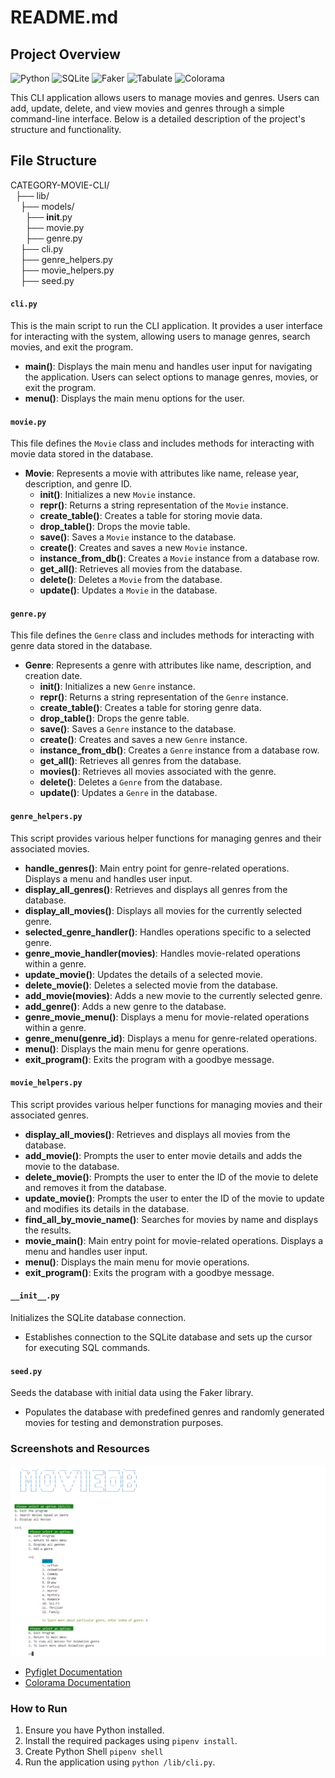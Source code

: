 # README.md

## Project Overview

![Python](https://img.shields.io/badge/Python-3.8-blue)
![SQLite](https://img.shields.io/badge/SQLite-3.34.0-lightgrey)
![Faker](https://img.shields.io/badge/Faker-8.1.0-green)
![Tabulate](https://img.shields.io/badge/Tabulate-0.8.9-yellow)
![Colorama](https://img.shields.io/badge/Colorama-0.4.4-red)


This CLI application allows users to manage movies and genres. Users can add, update, delete, and view movies and genres through a simple command-line interface. Below is a detailed description of the project's structure and functionality.

## File Structure
CATEGORY-MOVIE-CLI/  
&nbsp;&nbsp;├── lib/  
&nbsp;&nbsp;&nbsp;&nbsp;├── models/  
&nbsp;&nbsp;&nbsp;&nbsp;&nbsp;&nbsp;├── __init__.py  
&nbsp;&nbsp;&nbsp;&nbsp;&nbsp;&nbsp;├── movie.py  
&nbsp;&nbsp;&nbsp;&nbsp;&nbsp;&nbsp;├── genre.py  
&nbsp;&nbsp;&nbsp;&nbsp;├── cli.py  
&nbsp;&nbsp;&nbsp;&nbsp;├── genre_helpers.py  
&nbsp;&nbsp;&nbsp;&nbsp;├── movie_helpers.py  
&nbsp;&nbsp;&nbsp;&nbsp;├── seed.py  


    
#### `cli.py`

This is the main script to run the CLI application. It provides a user interface for interacting with the system, allowing users to manage genres, search movies, and exit the program.

- **main()**: Displays the main menu and handles user input for navigating the application. Users can select options to manage genres, movies, or exit the program.
- **menu()**: Displays the main menu options for the user.

#### `movie.py`

This file defines the `Movie` class and includes methods for interacting with movie data stored in the database.

- **Movie**: Represents a movie with attributes like name, release year, description, and genre ID.
  - **__init__()**: Initializes a new `Movie` instance.
  - **__repr__()**: Returns a string representation of the `Movie` instance.
  - **create_table()**: Creates a table for storing movie data.
  - **drop_table()**: Drops the movie table.
  - **save()**: Saves a `Movie` instance to the database.
  - **create()**: Creates and saves a new `Movie` instance.
  - **instance_from_db()**: Creates a `Movie` instance from a database row.
  - **get_all()**: Retrieves all movies from the database.
  - **delete()**: Deletes a `Movie` from the database.
  - **update()**: Updates a `Movie` in the database.

#### `genre.py`

This file defines the `Genre` class and includes methods for interacting with genre data stored in the database.

- **Genre**: Represents a genre with attributes like name, description, and creation date.
  - **__init__()**: Initializes a new `Genre` instance.
  - **__repr__()**: Returns a string representation of the `Genre` instance.
  - **create_table()**: Creates a table for storing genre data.
  - **drop_table()**: Drops the genre table.
  - **save()**: Saves a `Genre` instance to the database.
  - **create()**: Creates and saves a new `Genre` instance.
  - **instance_from_db()**: Creates a `Genre` instance from a database row.
  - **get_all()**: Retrieves all genres from the database.
  - **movies()**: Retrieves all movies associated with the genre.
  - **delete()**: Deletes a `Genre` from the database.
  - **update()**: Updates a `Genre` in the database.

#### `genre_helpers.py`

This script provides various helper functions for managing genres and their associated movies.

- **handle_genres()**: Main entry point for genre-related operations. Displays a menu and handles user input.
- **display_all_genres()**: Retrieves and displays all genres from the database.
- **display_all_movies()**: Displays all movies for the currently selected genre.
- **selected_genre_handler()**: Handles operations specific to a selected genre.
- **genre_movie_handler(movies)**: Handles movie-related operations within a genre.
- **update_movie()**: Updates the details of a selected movie.
- **delete_movie()**: Deletes a selected movie from the database.
- **add_movie(movies)**: Adds a new movie to the currently selected genre.
- **add_genre()**: Adds a new genre to the database.
- **genre_movie_menu()**: Displays a menu for movie-related operations within a genre.
- **genre_menu(genre_id)**: Displays a menu for genre-related operations.
- **menu()**: Displays the main menu for genre operations.
- **exit_program()**: Exits the program with a goodbye message.

#### `movie_helpers.py`

This script provides various helper functions for managing movies and their associated genres.

- **display_all_movies()**: Retrieves and displays all movies from the database.
- **add_movie()**: Prompts the user to enter movie details and adds the movie to the database.
- **delete_movie()**: Prompts the user to enter the ID of the movie to delete and removes it from the database.
- **update_movie()**: Prompts the user to enter the ID of the movie to update and modifies its details in the database.
- **find_all_by_movie_name()**: Searches for movies by name and displays the results.
- **movie_main()**: Main entry point for movie-related operations. Displays a menu and handles user input.
- **menu()**: Displays the main menu for movie operations.
- **exit_program()**: Exits the program with a goodbye message.

#### `__init__.py`

Initializes the SQLite database connection.

- Establishes connection to the SQLite database and sets up the cursor for executing SQL commands.

#### `seed.py`

Seeds the database with initial data using the Faker library.

- Populates the database with predefined genres and randomly generated movies for testing and demonstration purposes.

### Screenshots and Resources

![Main Menu](MOVIE_CLI.png)

- [Pyfiglet Documentation](https://github.com/pwaller/pyfiglet)
- [Colorama Documentation](https://pypi.org/project/colorama/)


### How to Run

1. Ensure you have Python installed.
2. Install the required packages using `pipenv install`.
3. Create Python Shell `pipenv shell`
3. Run the application using `python /lib/cli.py`.




